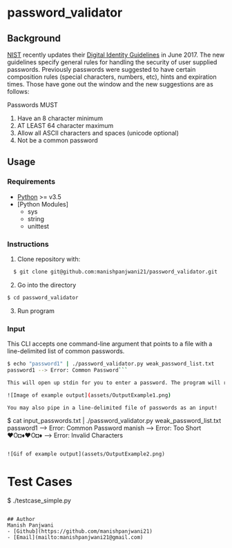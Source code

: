 # password_validator

## Background

[NIST](https://www.nist.gov/) recently updates their [Digital Identity Guidelines](https://pages.nist.gov/800-63-3/) in June 2017.
The new guidelines specify general rules for handling the security of user supplied passwords.
Previously passwords were suggested to have certain composition rules (special characters, numbers, etc), hints and expiration times.
Those have gone out the window and the new suggestions are as follows:

Passwords MUST

1. Have an 8 character minimum 
2. AT LEAST 64 character maximum
2. Allow all ASCII characters and spaces (unicode optional)
4. Not be a common password

## Usage
### Requirements
 - [Python](https://www.python.org/downloads/) >= v3.5
 - [Python Modules]
	- sys
	- string
	- unittest

 

### Instructions
1) Clone repository with:
  ```bash
    $ git clone git@github.com:manishpanjwani21/password_validator.git
  ```

2) Go into the directory
  ```bash 
  $ cd password_validator
  ```

3) Run program

### Input
This CLI accepts one command-line argument that points to a file with a line-delimited list of common passwords. 

```bash
$ echo "password1" | ./password_validator.py weak_password_list.txt
password1 --> Error: Common Password```

This will open up stdin for you to enter a password. The program will return nothing if the password succeeds (in non-verbose mode!). It will return all errors for a given password if it has any based on the NIST standards. See below:

![Image of example output](assets/OutputExample1.png)

You may also pipe in a line-delimited file of passwords as an input!

```
$ cat input_passwords.txt | ./password_validator.py weak_password_list.txt
password1 --> Error: Common Password
manish --> Error: Too Short
♥O◘♦♥O◘♦ --> Error: Invalid Characters

```

![Gif of example output](assets/OutputExample2.png)

```
# Test Cases
$ ./testcase_simple.py
```

## Author
Manish Panjwani
- [Github](https://github.com/manishpanjwani21)
- [Email](mailto:manishpanjwani21@gmail.com)

